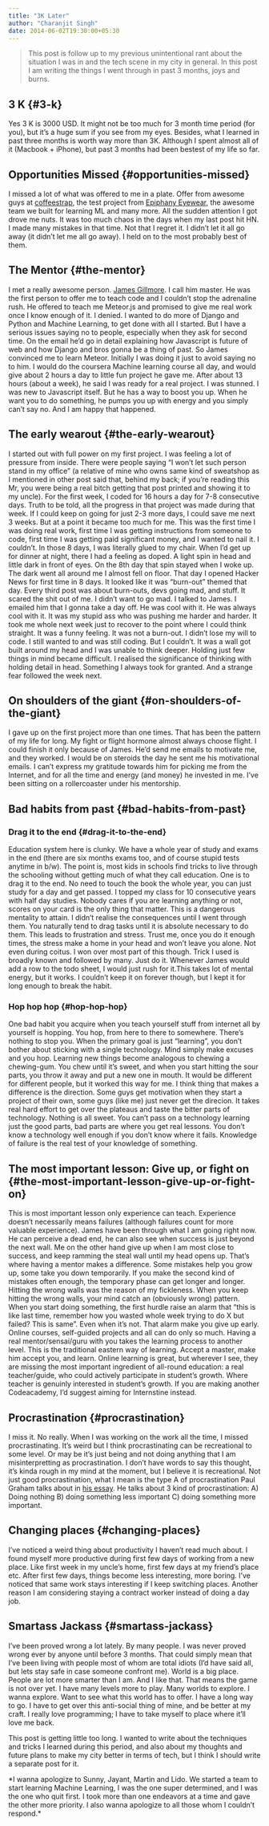 ```yaml
---
title: "3K Later"
author: "Charanjit Singh"
date: 2014-06-02T19:30:00+05:30
---
```


> This post is follow up to my previous unintentional rant about the situation I
> was in and the tech scene in my city in general. In this post I am writing the
> things I went through in past 3 months, joys and burns.


## 3 K {#3-k}

Yes 3 K is 3000 USD. It might not be too much for 3 month time period (for you),
but it’s a huge sum if you see from my eyes. Besides, what I learned in past
three months is worth way more than 3K. Although I spent almost all of it
(Macbook + iPhone), but past 3 months had been bestest of my life so far.


## Opportunities Missed {#opportunities-missed}

I missed a lot of what was offered to me in a plate. Offer from awesome guys at
[coffeestrap](https://web.archive.org/web/20140813170756/http://boards.coffeestrap.com/), the test project from [Epiphany Eyewear](https://web.archive.org/web/20140813170756/http://www.epiphanyeyewear.com/), the awesome team we built
for learning ML and many more. All the sudden attention I got drove me nuts. It
was too much chaos in the days when my last post hit HN. I made many mistakes in
that time. Not that I regret it. I didn’t let it all go away (it didn’t let me
all go away). I held on to the most probably best of them.


## The Mentor {#the-mentor}

I met a really awesome person. [James Gillmore](https://web.archive.org/web/20140813170756/https://twitter.com/faceyspacey). I call him master. He was the
first person to offer me to teach code and I couldn’t stop the adrenaline rush.
He offered to teach me Meteor.js and promised to give me real work once I know
enough of it. I denied. I wanted to do more of Django and Python and Machine
Learning, to get done with all I started. But I have a serious issues saying no
to people, especially when they ask for second time. On the email he’d go in
detail explaining how Javascript is future of web and how Django and bros gonna
be a thing of past. So James convinced me to learn Meteor. Initially I was doing
it just to avoid saying no to him. I would do the coursera Machine learning
course all day, and would give about 2 hours a day to little fun project he gave
me. After about 13 hours (about a week), he said I was ready for a real project.
I was stunned. I was new to Javascript itself. But he has a way to boost you up.
When he want you to do something, he pumps you up with energy and you simply
can’t say no. And I am happy that happened.


## The early wearout {#the-early-wearout}

I started out with full power on my first project. I was feeling a lot of
pressure from inside. There were people saying “I won’t let such person stand in
my office” (a relative of mine who owns same kind of sweatshop as I mentioned in
other post said that, behind my back; if you’re reading this Mr, you were being
a real bitch getting that post printed and showing it to my uncle). For the
first week, I coded for 16 hours a day for 7-8 consecutive days. Truth to be
told, all the progress in that project was made during that week. If I could
keep on going for just 2-3 more days, I could save me next 3 weeks. But at a
point it became too much for me. This was the first time I was doing real work,
first time I was getting instructions from someone to code, first time I was
getting paid significant money, and I wanted to nail it. I couldn’t. In those 8
days, I was literally glued to my chair. When I’d get up for dinner at night,
there I had a feeling as doped. A light spin in head and little dark in front of
eyes. On the 8th day that spin stayed when I woke up. The dark went all around
me I almost fell on floor. That day I opened Hacker News for first time in 8
days. It looked like it was “burn-out” themed that day. Every third post was
about burn-outs, devs going mad, and stuff. It scared the shit out of me. I
didn’t want to go mad. I talked to James. I emailed him that I gonna take a day
off. He was cool with it. He was always cool with it. It was my stupid ass who
was pushing me harder and harder. It took me whole next week just to recover to
the point where I could think straight. It was a funny feeling. It was not a
burn-out. I didn’t lose my will to code. I still wanted to and was still coding.
But I couldn’t. It was a wall got built around my head and I was unable to think
deeper. Holding just few things in mind became difficult. I realised the
significance of thinking with holding detail in head. Something I always took
for granted. And a strange fear followed the week next.


## On shoulders of the giant {#on-shoulders-of-the-giant}

I gave up on the first project more than one times. That has been the pattern of
my life for long. My fight or flight hormone almost always choose flight. I
could finish it only because of James. He’d send me emails to motivate me, and
they worked. I would be on steroids the day he sent me his motivational emails.
I can’t express my gratitude towards him for picking me from the Internet, and
for all the time and energy (and money) he invested in me. I’ve been sitting on
a rollercoaster under his mentorship.


## Bad habits from past {#bad-habits-from-past}


### Drag it to the end {#drag-it-to-the-end}

Education system here is clunky. We have a whole year of study and exams in the
end (there are six months exams too, and of course stupid tests anytime in b/w).
The point is, most kids in schools find tricks to live through the schooling
without getting much of what they call education. One is to drag it to the end.
No need to touch the book the whole year, you can just study for a day and get
passed. I topped my class for 10 consecutive years with half day studies. Nobody
cares if you are learning anything or not, scores on your card is the only thing
that matter. This is a dangerous mentality to attain. I didn’t realise the
consequences until I went through them. You naturally tend to drag tasks until
it is absolute necessary to do them. This leads to frustration and stress. Trust
me, once you do it enough times, the stress make a home in your head and won’t
leave you alone. Not even during coitus. I won over most part of this though.
Trick I used is broadly known and followed by many. Just do it. Whenever James
would add a row to the todo sheet, I would just rush for it.This takes lot of
mental energy, but it works. I couldn’t keep it on forever though, but I kept it
for long enough to break the habit.


### Hop hop hop {#hop-hop-hop}

One bad habit you acquire when you teach yourself stuff from internet all by
yourself is hopping. You hop, from here to there to somewhere. There’s nothing
to stop you. When the primary goal is just “learning”, you don’t bother about
sticking with a single technology. Mind simply make excuses and you hop.
Learning new things become analogous to chewing a chewing-gum. You chew until
it’s sweet, and when you start hitting the sour parts, you throw it away and put
a new one in mouth. It would be different for different people, but it worked
this way for me. I think thing that makes a difference is the direction. Some
guys get motivation when they start a project of their own, some guys (like me)
just never get the direcion. It takes real hard effort to get over the plateaus
and taste the bitter parts of technology. Nothing is all sweet. You can’t pass
on a technology learning just the good parts, bad parts are where you get real
lessons. You don’t know a technology well enough if you don’t know where it
fails. Knowledge of failure is the real test of your knowledge of something.


## The most important lesson: Give up, or fight on {#the-most-important-lesson-give-up-or-fight-on}

This is most important lesson only experience can teach. Experience doesn’t
necessarily means failures (although failures count for more valuable
experience). James have been through what I am going right now. He can perceive
a dead end, he can also see when success is just beyond the next wall. Me on the
other hand give up when I am most close to success, and keep ramming the steal
wall until my head opens up. That’s where having a mentor makes a difference.
Some mistakes help you grow up, some take you down temporarily. If you make the
second kind of mistakes often enough, the temporary phase can get longer and
longer. Hitting the wrong walls was the reason of my fickleness. When you keep
hitting the wrong walls, your mind catch an (obviously wrong) pattern. When you
start doing something, the first hurdle raise an alarm that “this is like last
time, remember how you wasted whole week trying to do X but failed? This is
same”. Even when it’s not. That alarm make you give up early. Online courses,
self-guided projects and all can do only so much. Having a real
mentor/sensai/guru with you takes the learning process to another level. This is
the traditional eastern way of learning. Accept a master, make him accept you,
and learn. Online learning is great, but wherever I see, they are missing the
most important ingredient of all-round education: a real teacher/guide, who
could actively participate in student’s growth. Where teacher is genuinly
interested in student’s growth. If you are making another Codeacademy, I’d
suggest aiming for Internstine instead.


## Procrastination {#procrastination}

I miss it. No really. When I was working on the work all the time, I missed
procrastinating. It’s weird but I think procrastinating can be recreational to
some level. Or may be it’s just being and not doing anything that I am
misinterpretting as procrastination. I don’t have words to say this thought,
it’s kinda rough in my mind at the moment, but I believe it is recreational. Not
just good procrastination, what I mean is the type A of procrastination Paul
Graham talks about in [his essay](https://web.archive.org/web/20140813170756/http://paulgraham.com/procrastination.html). He talks about 3 kind of procrastination: A)
Doing nothing B) doing something less important C) doing something more
important.


## Changing places {#changing-places}

I’ve noticed a weird thing about productivity I haven’t read much about. I found
myself more productive during first few days of working from a new place. Like
first week in my uncle’s home, first few days at my friend’s place etc. After
first few days, things become less interesting, more boring. I’ve noticed that
same work stays interesting if I keep switching places. Another reason I am
considering staying a contract worker instead of doing a day job.


## Smartass Jackass {#smartass-jackass}

I’ve been proved wrong a lot lately. By many people. I was never proved wrong
ever by anyone until before 3 months. That could simply mean that I’ve been
living with people most of whom are total idiots (I’d have said all, but lets
stay safe in case someone confront me). World is a big place. People are lot
more smarter than I am. And I like that. That means the game is not over yet. I
have many levels more to play. Many worlds to explore. I wanna explore. Want to
see what this world has to offer. I have a long way to go. I have to get over
this anti-social thing of mine, and be better at my craft. I really love
programming; I have to take myself to place where it’ll love me back.

This post is getting little too long. I wanted to write about the techniques and
tricks I learned during this period, and also about my thoughts and future plans
to make my city better in terms of tech, but I think I should write a separate
post for it.

\*I wanna apologize to Sunny, Jayant, Martin and Lido. We started a team to start
learning Machine Learning, I was the one super determined, and I was the one who
quit first. I took more than one endeavors at a time and gave the other more
priority. I also wanna apologize to all those whom I couldn’t respond.\*
